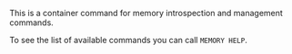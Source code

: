 This is a container command for memory introspection and management commands.

To see the list of available commands you can call `MEMORY HELP`.
